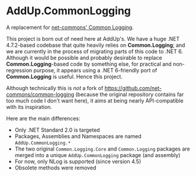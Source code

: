 # AddUp.CommonLogging

A replacement for [net-commons' Common Logging](https://net-commons.github.io/common-logging/).

This project is born out of need here at AddUp's. We have a huge .NET 4.7.2-based codebase that quite heavily relies on **Common.Logging**; and we are currently in the process of migrating parts of this code to .NET 6. Although it would be possible and probably desirable to replace **Common.Logging**-based code by something else, for practical and non-regression purpose, it appears using a .NET 6-friendly port of **Common.Logging** is useful. Hence this project.

Although technically this is *not* a fork of <https://github.com/net-commons/common-logging> (because the original repository contains far too much code I don't want here), it aims at being nearly API-compatible with its inspiration.

Here are the main differences:

* Only .NET Standard 2.0 is targeted
* Packages, Assemblies and Namespaces are named `AddUp.CommonLogging.*`
* The two original `Common.Logging.Core` and `Common.Logging` packages are merged into a unique `AddUp.CommonLogging` package (and assembly)
* For now, only NLog is supported (since version 4.5)
* Obsolete methods were removed
